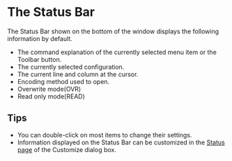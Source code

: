 # The Status Bar

The Status Bar shown on the bottom of the window displays the following
information by default.

- The command explanation of the currently selected menu item or the Toolbar
button.
- The currently selected configuration.
- The current line and column at the cursor.
- Encoding method used to open.
- Overwrite mode(OVR)
- Read only mode(READ)

## Tips

- You can double-click on most items to change their settings.
- Information displayed on the Status Bar can be customized in the
[Status page](../../dlg/customize/status/index) of the
Customize dialog box.
